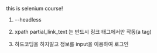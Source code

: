 this is selenium course!


1. --headless

2. xpath
partial_link_text 는 반드시 링크 태그에서만 작동(a tag)

3. 하드코딩을 하지말고 정보를 input을 이용하여 로그인